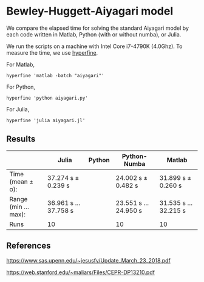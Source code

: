 # Bewley-Huggett-Aiyagari model

We compare the elapsed time for solving the standard Aiyagari model by each code written in Matlab, Python (with or without numba), or Julia.

We run the scripts on a machine with Intel Core i7-4790K (4.0Ghz). To measure the time, we use [hyperfine](https://github.com/sharkdp/hyperfine).

For Matlab,
```
hyperfine 'matlab -batch "aiyagari"'
```
For Python,
```
hyperfine 'python aiyagari.py'
```
For Julia,
```
hyperfine 'julia aiyagari.jl'
```

## Results

|    |  Julia  |  Python  |  Python-Numba  |  Matlab  |
| ---- | ---- | ---- | ---- | ---- |
|  Time (mean ± σ):  |  37.274 s ±  0.239 s  |    |  24.002 s ±  0.482 s  |  31.899 s ±  0.260 s  |
|  Range (min … max):  |  36.961 s … 37.758 s  |    |  23.551 s … 24.950 s  |  31.535 s … 32.215 s  |
|  Runs                |  10  |    |  10  |  10  |

## References

https://www.sas.upenn.edu/~jesusfv/Update_March_23_2018.pdf

https://web.stanford.edu/~maliars/Files/CEPR-DP13210.pdf
